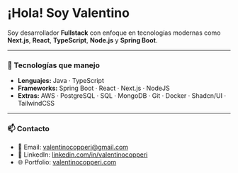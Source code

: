 # ¡Hola! Soy Valentino

Soy desarrollador **Fullstack** con enfoque en tecnologías modernas como **Next.js**, **React**, **TypeScript**, **Node.js** y **Spring Boot**.

---

### 🚀 Tecnologías que manejo

- **Lenguajes:** Java · TypeScript  
- **Frameworks:** Spring Boot · React · Next.js · NodeJS  
- **Extras:** AWS · PostgreSQL · SQL · MongoDB · Git · Docker · Shadcn/UI · TailwindCSS  

---

### 📫 Contacto

- 📧 Email: [valentinocopperi@gmail.com](mailto:valentinocopperi@gmail.com)  
- 💼 LinkedIn: [linkedin.com/in/valentinocopperi](https://www.linkedin.com/in/valentinocopperi/)  
- 🌐 Portfolio: [valentinocopperi.com](https://valentinocopperi.com)


